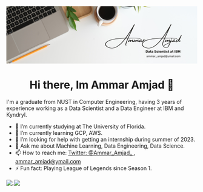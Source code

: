 

<img align="center" src="https://github.com/Ammar-Amjad/Ammar-Amjad/blob/4d6c084fb2d502e0f13040dd34314282119d5b9f/Ammar%20Amjad%20-%20Data%20Scientist.png">

<h1 style=text-align:center;>Hi there, Im Ammar Amjad 👋</h1>

I'm a graduate from NUST in Computer Engineering, having 3 years of experience working as a Data Scientist and a Data Engineer at IBM and Kyndryl.

- 🔭 I’m currently studying at The University of Florida.
- 🌱 I’m currently learning GCP, AWS.
- 🤔 I’m looking for help with getting an internship during summer of 2023.
- 💬 Ask me about Machine Learning, Data Engineering, Data Science.
- 📫 How to reach me: [Twitter:  @Ammar_Amjad_ ](https://twitter.com/Ammar_Amjad_), [ammar_amjad@ymail.com](ammar_amjad@ymail.com)
- ⚡ Fun fact: Playing League of Legends since Season 1.

<a href="https://github.com/Ammar-Amjad">
  <img align="center" src="https://github-readme-stats.vercel.app/api?username=Ammar-Amjad&theme=vue-dark&show_icons=true" />
</a>
<a href="https://github.com/Ammar-Amjad">
  <img align="center" src="https://github-readme-stats.vercel.app/api/top-langs/?username=Ammar-Amjad" />
</a>
